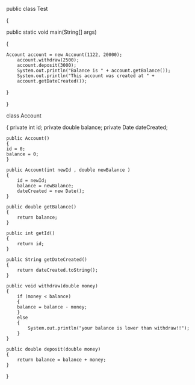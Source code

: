 public class Test 

{
 
 public static void main(String[] args) 
	
  {
	
    Account account = new Account(1122, 20000);
		account.withdraw(2500);
		account.deposit(3000);
		System.out.println("Balance is " + account.getBalance());
		System.out.println("This account was created at " +
		account.getDateCreated());
  }

}

class Account 

{
  private int id;
	private double balance;
	private Date dateCreated;
	
	public Account() 
	{
	id = 0;
	balance = 0;
	}
	
	public Account(int newId , double newBalance ) 
	{
		id = newId;
		balance = newBalance;
		dateCreated = new Date();
	}
	
	public double getBalance() 
	{
		return balance;
	}
	
	public int getId() 
	{
		return id;
	}
	
	public String getDateCreated() 
	{
		return dateCreated.toString();
	}
	
	public void withdraw(double money)
	{
		if (money < balance)
		{
		balance = balance - money;
		}
		else 
		{
			System.out.println("your balance is lower than withdraw!!");
		}
	}
	
	public double deposit(double money)
	{
		return balance = balance + money;
	}
}
